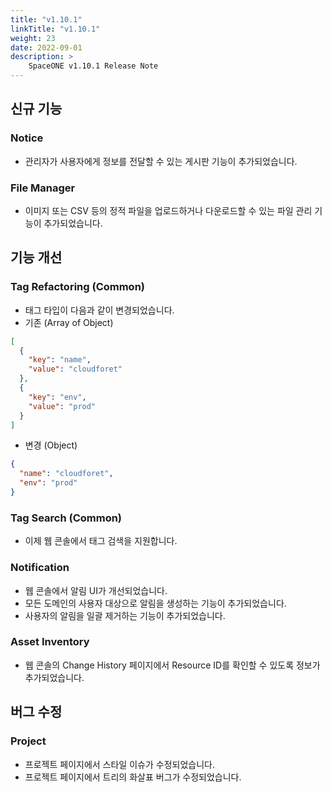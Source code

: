 ```yaml
---
title: "v1.10.1"
linkTitle: "v1.10.1"
weight: 23
date: 2022-09-01
description: >
    SpaceONE v1.10.1 Release Note
---
```


## 신규 기능
  ### Notice
  - 관리자가 사용자에게 정보를 전달할 수 있는 게시판 기능이 추가되었습니다.
  ### File Manager
  - 이미지 또는 CSV 등의 정적 파일을 업로드하거나 다운로드할 수 있는 파일 관리 기능이 추가되었습니다.
## 기능 개선
  ### Tag Refactoring (Common)
  - 태그 타입이 다음과 같이 변경되었습니다.
  - 기존 (Array of Object)
```json
[
  {
    "key": "name",
    "value": "cloudforet"
  },
  {
    "key": "env",
    "value": "prod"
  }
]
```
  - 변경 (Object)
```json
{
  "name": "cloudforet",
  "env": "prod"
}
```
  ### Tag Search (Common)
  - 이제 웹 콘솔에서 태그 검색을 지원합니다.
  ### Notification
  - 웹 콘솔에서 알림 UI가 개선되었습니다.
  - 모든 도메인의 사용자 대상으로 알림을 생성하는 기능이 추가되었습니다.
  - 사용자의 알림을 일괄 제거하는 기능이 추가되었습니다.
  ### Asset Inventory
  - 웹 콘솔의 Change History 페이지에서 Resource ID를 확인할 수 있도록 정보가 추가되었습니다. 
## 버그 수정
  ### Project
  - 프로젝트 페이지에서 스타일 이슈가 수정되었습니다.
  - 프로젝트 페이지에서 트리의 화살표 버그가 수정되었습니다.
